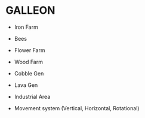 # GALLEON

- Iron Farm

- Bees

- Flower Farm

- Wood Farm

- Cobble Gen

- Lava Gen

- Industrial Area

- Movement system (Vertical, Horizontal, Rotational)
